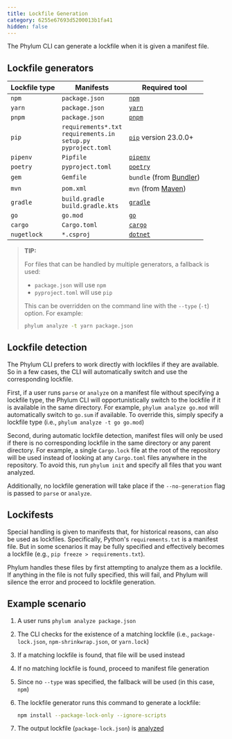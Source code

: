 ```yaml
---
title: Lockfile Generation
category: 6255e67693d5200013b1fa41
hidden: false
---
```


The Phylum CLI can generate a lockfile when it is given a manifest file.

## Lockfile generators

| Lockfile type | Manifests        | Required tool               |
| ------------- | ---------        | -------------               |
| `npm`         | `package.json`   | [`npm`][npm]                |
| `yarn`        | `package.json`   | [`yarn`][yarn]              |
| `pnpm`        | `package.json`   | [`pnpm`][pnpm]              |
| `pip`         | `requirements*.txt` <br/> `requirements.in` <br/> `setup.py` <br/> `pyproject.toml` | [`pip`][pip] version 23.0.0+ |
| `pipenv`      | `Pipfile`        | [`pipenv`][pipenv]          |
| `poetry`      | `pyproject.toml` | [`poetry`][poetry]          |
| `gem`         | `Gemfile`        | `bundle` (from [Bundler][]) |
| `mvn`         | `pom.xml`        | `mvn` (from [Maven][])      |
| `gradle`      | `build.gradle` <br/> `build.gradle.kts`   | [`gradle`][gradle]          |
| `go`          | `go.mod`         | [`go`][go]                  |
| `cargo`       | `Cargo.toml`     | [`cargo`][cargo]            |
| `nugetlock`   | `*.csproj`       | [`dotnet`][dotnet]          |

[npm]: https://nodejs.org
[yarn]: https://yarnpkg.com
[pnpm]: https://pnpm.io
[pip]: https://pip.pypa.io
[pipenv]: https://github.com/pypa/pipenv
[poetry]: https://python-poetry.org
[bundler]: https://bundler.io
[maven]: https://maven.apache.org
[gradle]: https://gradle.org
[go]: https://go.dev
[cargo]: https://www.rust-lang.org
[dotnet]: https://dotnet.microsoft.com

> **TIP:**
>
> For files that can be handled by multiple generators, a fallback is used:
>
> * `package.json` will use `npm`
> * `pyproject.toml` will use `pip`
>
> This can be overridden on the command line with the `--type` (`-t`) option. For example:
>
> ```sh
> phylum analyze -t yarn package.json
> ```

## Lockfile detection

The Phylum CLI prefers to work directly with lockfiles if they are available. So in a few cases, the CLI will
automatically switch and use the corresponding lockfile.

First, if a user runs `parse` or `analyze` on a manifest file without specifying a lockfile type, the Phylum CLI will
opportunistically switch to the lockfile if it is available in the same directory. For example, `phylum analyze go.mod`
will automatically switch to `go.sum` if available. To override this, simply specify a lockfile type (i.e., `phylum
analyze -t go go.mod`)

Second, during automatic lockfile detection, manifest files will only be used if there is no corresponding lockfile in
the same directory or any parent directory. For example, a single `Cargo.lock` file at the root of the repository will
be used instead of looking at any `Cargo.toml` files anywhere in the repository. To avoid this, run `phylum init` and
specify all files that you want analyzed.

Additionally, no lockfile generation will take place if the `--no-generation`
flag is passed to `parse` or `analyze`.

## Lockifests

Special handling is given to manifests that, for historical reasons, can also be used as lockfiles. Specifically,
Python's `requirements.txt` is a manifest file. But in some scenarios it may be fully specified and effectively becomes
a lockfile (e.g., `pip freeze > requirements.txt`).

Phylum handles these files by first attempting to analyze them as a lockfile. If anything in the file is not fully
specified, this will fail, and Phylum will silence the error and proceed to lockfile generation.

## Example scenario

1. A user runs `phylum analyze package.json`
2. The CLI checks for the existence of a matching lockfile
   (i.e., `package-lock.json`, `npm-shrinkwrap.json`, or `yarn.lock`)
3. If a matching lockfile is found, that file will be used instead
4. If no matching lockfile is found, proceed to manifest file generation
5. Since no `--type` was specified, the fallback will be used (in this case, `npm`)
6. The lockfile generator runs this command to generate a lockfile:

   ```sh
   npm install --package-lock-only --ignore-scripts
   ```

7. The output lockfile (`package-lock.json`) is [analyzed][analyzing_dependencies]

[analyzing_dependencies]: https://docs.phylum.io/docs/analyzing_dependencies
